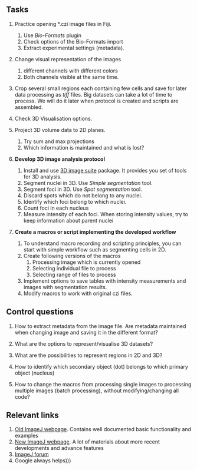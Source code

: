 ## Tasks

1. Practice opening *.czi image files in Fiji.
	1. Use *Bio-Formats* plugin
	2. Check options of the Bio-Formats import
	3. Extract experimental settings (metadata).

2. Change visual representation of the images
	1. different channels with different colors
	2. Both channels visible at the same time.
3. Crop several small regions each containing few cells and save for later data processing as *tiff* files. Big datasets can take a lot of time to process. We will do it later when protocol is created and scripts are assembled. 

4. Check 3D Visualisation options.

5. Project 3D volume data to 2D planes. 
	1. Try sum and max projections
	2. Which information is maintained and what is lost?

6. **Develop 3D image analysis protocol**
	1. Install and use [3D image suite](http://imagejdocu.tudor.lu/doku.php?id=plugin:stacks:3d_ij_suite:start) package. It provides you set of tools for 3D analysis.
	2. Segment nuclei in 3D. Use *Simple segmentation* tool.
	3. Segment foci in 3D. Use *Spot segmentation* tool.
	4. Discard spots which do not belong to any nuclei.
	5. Identify which foci belong to which nuclei.
	6. Count foci in each nucleus
	7. Measure intensity of each foci. When storing intensity values, try to keep information about parent nuclei 

7. **Create a macros or script implementing the developed workflow**
	1. To understand macro recording and scripting principles, you can start with simple workflow such as segmenting cells in 2D.
	2. Create following versions of the macros
		1. Processing image which is currently opened
		2. Selecting individual file to process
		3. Selecting range of files to process
	3. Implement options to save tables with intensity measurements and images with segmentation results.
	4. Modify macros to work with original czi files. 





## Control questions

1. How to extract metadata from the image file. Are metadata maintained when changing image and saving it in the different format?

2. What are the options to represent/visualise 3D datasets?

3. What are the possibilities to represent regions in 2D and 3D?

4. How to identify which secondary object (dot) belongs to which primary object (nucleus)

5. How to change the macros from processing single images to processing multiple images (batch processing), without modifying/changing all code?


## Relevant links
1. [Old ImageJ webpage](https://imagej.nih.gov/ij/). Contains well documented basic functionality and examples
2. [New ImageJ webpage](https://imagej.net/). A lot of materials about more recent developments and advance features
3. [ImageJ forum](https://forum.image.sc/)
4. Google always helps)))
